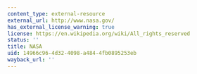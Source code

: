 ```yaml
---
content_type: external-resource
external_url: http://www.nasa.gov/
has_external_license_warning: true
license: https://en.wikipedia.org/wiki/All_rights_reserved
status: ''
title: NASA
uid: 14966c96-4d32-4098-a484-4fb0895253eb
wayback_url: ''
---
```


